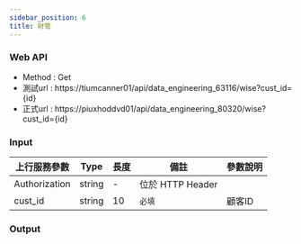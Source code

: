 ```yaml
---
sidebar_position: 6
title: 財管
---
```


### Web API
- Method : Get
- 測試url : https://tiumcanner01/api/data_engineering_63116/wise?cust_id={id}
- 正式url : https://piuxhoddvd01/api/data_engineering_80320/wise?cust_id={id}

### Input

| 上行服務參數        | Type   | 長度 | 備註             | 參數說明      |
|---------------|--------|----|----------------|-----------|
| Authorization | string | -  | 位於 HTTP Header |           |
| cust_id    | string | 10 | `必填`             | 顧客ID  |
### Output
